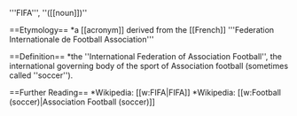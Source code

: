'''FIFA''', ''([[noun]])''

==Etymology==
*a [[acronym]] derived from the [[French]] '''Federation Internationale de Football Association'''

==Definition==
*the ''International Federation of Association Football'', the international governing body of the sport of Association football (sometimes called ''soccer'').

==Further Reading==
*Wikipedia: [[w:FIFA|FIFA]]
*Wikipedia: [[w:Football (soccer)|Association Football (soccer)]]